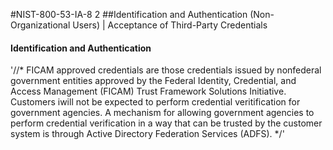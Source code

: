 #NIST-800-53-IA-8 2
##Identification and Authentication (Non-Organizational Users) | Acceptance of Third-Party Credentials

#### Identification and Authentication
'//*
FICAM approved credentials are those credentials issued by nonfederal
government entities approved by the Federal Identity, Credential, and
Access Management (FICAM) Trust Framework Solutions Initiative.
Customers iwill not be expected to perform credential veritification for
government agencies. A mechanism for allowing government agencies to
perform credential verification in a way that can be trusted by the
customer system is through Active Directory Federation Services
(ADFS).
*/'

